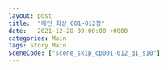 ```yaml
---
layout: post
title:  "메인_회상_001~012장"
date:   2021-12-28 09:00:00 +0000
categories: Main
Tags: Story Main
SceneCode: ["scene_skip_cp001-012_q1_s10"]
---
```

